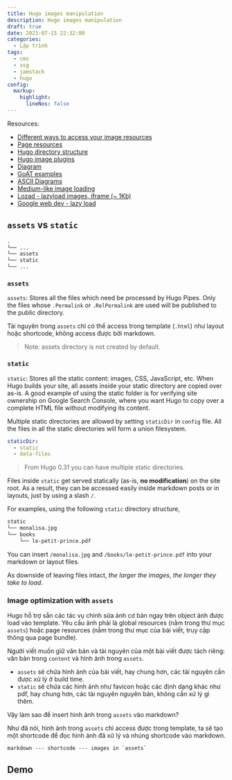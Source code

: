 ```yaml
---
title: Hugo images manipulation
description: Hugo images manipulation
draft: true
date: 2021-07-15 22:32:08
categories:
  - Lập trình
tags:
  - cms
  - ssg
  - jamstack
  - hugo
config:
  markup:
    highlight:
      lineNos: false
---
```


Resources:

- [Different ways to access your image resources](https://www.markusantonwolf.com/blog/guide-for-different-ways-to-access-your-image-resources/)
- [Page resources](https://gohugo.io/content-management/page-resources/)
- [Hugo directory structure](https://gohugo.io/getting-started/directory-structure/)
- [Hugo image plugins](https://www.lkhrs.com/blog/2022/03/one-image-two-days/)
- [Diagram](https://gohugo.io/content-management/diagrams/)
- [GoAT examples](https://github.com/bep/goat)
- [ASCII Diagrams](https://arthursonzogni.com/Diagon/#Sequence)
- [Medium-like image loading](https://discourse.gohugo.io/t/medium-like-lazy-loading-of-images/16016)
- [Lozad - lazyload images, iframe (~ 1Kb)](https://github.com/ApoorvSaxena/lozad.js)
- [Google web dev - lazy load](https://web.dev/fast/#lazy-load-images-and-video)

## `assets` vs `static`

```txt
.
└── ...
└── assets
└── static
└── ...
```

### `assets`

`assets`: Stores all the files which need be processed by Hugo Pipes. Only the files whose `.Permalink` or `.RelPermalink` are used will be published to the public directory.

Tài nguyên trong `assets` chỉ có thể access trong template (`.html`) như layout hoặc shortcode, không access được bởi markdown.

> Note: assets directory is not created by default.

### `static`

`static`: Stores all the static content: images, CSS, JavaScript, etc. When Hugo builds your site, all assets inside your static directory are copied over as-is. A good example of using the static folder is for verifying site ownership on Google Search Console, where you want Hugo to copy over a complete HTML file without modifying its content.

Multiple static directories are allowed by setting `staticDir` in `config` file. All the files in all the static directories will form a union filesystem.

```yml
staticDir:
  - static
  - data-files
```

> From Hugo 0.31 you can have multiple static directories.

Files inside `static` get served statically (as-is, **no modification**) on the site root. As a result, they can be accessed easily inside markdown posts or in layouts, just by using a slash `/`.

For examples, using the following `static` directory structure,

```txt
static
└── monalisa.jpg
└── books
    └── le-petit-prince.pdf
```

You can insert `/monalisa.jpg` and `/books/le-petit-prince.pdf` into your markdown or layout files.

As downside of leaving files intact, _the larger the images, the longer they take to load_.

### Image optimization with `assets`

Hugo hỗ trợ sẵn các tác vụ chỉnh sửa ảnh cơ bản ngay trên object ảnh được load vào template. Yêu cầu ảnh phải là global resources (nằm trong thư mục `assets`) hoặc page resources (nằm trong thư mục của bài viết, truy cập thông qua page bundle).

Người viết muốn giữ văn bản và tài nguyên của một bài viết được tách riêng: văn bản trong `content` và hình ảnh trong `assets`.

- `assets` sẽ chứa hình ảnh của bài viết, hay chung hơn, các tài nguyên cần được xử lý ở build time.
- `static` sẽ chứa các hình ảnh như favicon hoặc các định dạng khác như pdf, hay chung hơn, các tài nguyên nguyên bản, không cần xử lý gì thêm.

Vậy làm sao để insert hình ảnh trong `assets` vào markdown?

Như đã nói, hình ảnh trong `assets` chỉ access được trong template, ta sẽ tạo một shortcode để đọc hình ảnh đã xử lý và nhúng shortcode vào markdown.

```txt
markdown --- shortcode --- images in `assets`
```

## Demo
